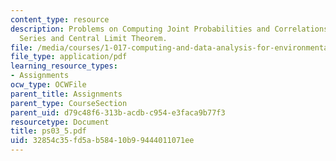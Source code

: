 ```yaml
---
content_type: resource
description: Problems on Computing Joint Probabilities and Correlations of a Time
  Series and Central Limit Theorem.
file: /media/courses/1-017-computing-and-data-analysis-for-environmental-applications-fall-2003/32854c35fd5ab58410b99444011071ee_ps03_5.pdf
file_type: application/pdf
learning_resource_types:
- Assignments
ocw_type: OCWFile
parent_title: Assignments
parent_type: CourseSection
parent_uid: d79c48f6-313b-acdb-c954-e3faca9b77f3
resourcetype: Document
title: ps03_5.pdf
uid: 32854c35-fd5a-b584-10b9-9444011071ee
---
```

